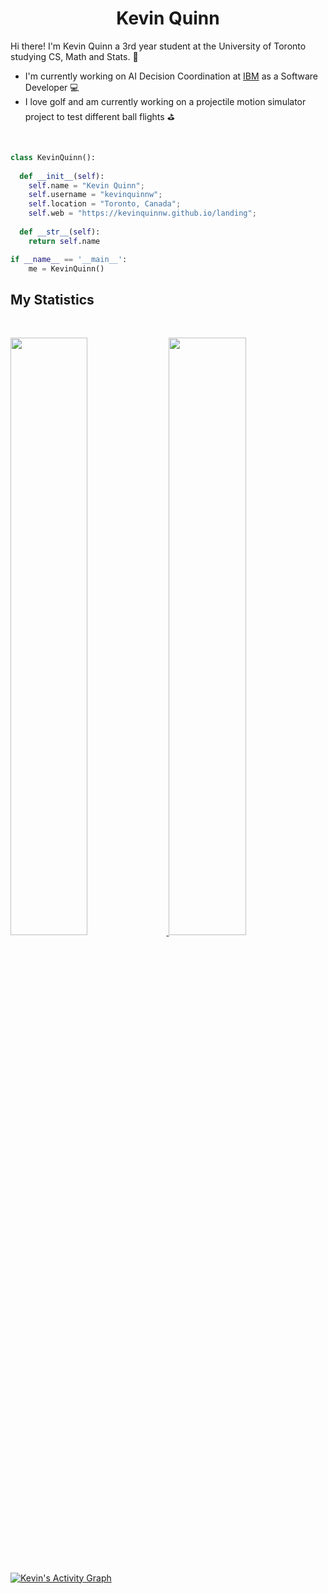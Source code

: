 <h1 align="center">
  <b>Kevin Quinn</b>
</h1>

Hi there! I'm Kevin Quinn a 3rd year student at the University of Toronto studying CS, Math and Stats. :school_satchel:
- I'm currently working on AI Decision Coordination at <a href="https://www.ibm.com/ca-en">IBM</a> as a Software Developer :computer:
- I love golf and am currently working on a projectile motion simulator project to test different ball flights :golf:
<br>

```python
class KevinQuinn():
    
  def __init__(self):
    self.name = "Kevin Quinn";
    self.username = "kevinquinnw";
    self.location = "Toronto, Canada";
    self.web = "https://kevinquinnw.github.io/landing";
  
  def __str__(self):
    return self.name

if __name__ == '__main__':
    me = KevinQuinn()
```

## My Statistics

<br/>
<p align="left">
  <a href="https://kevinquinnw.github.io/landing">
  <img width="49.5%" src="https://github-readme-stats.vercel.app/api?username=kevinquinnw&show_icons=true&theme=tokyonight&hide_border=true" />
    <img width="49.5%" src="https://github-readme-streak-stats.herokuapp.com/?user=kevinquinnw&theme=tokyonight&hide_border=true" />
  </a>
</p>
<br>

[![Kevin's Activity Graph](https://activity-graph.herokuapp.com/graph?username=kevinquinnw&custom_title=Kevin%20Quinn's%20Contribution%20Graph&theme=tokyonight&bg_color=282828&hide_border=true&line=d1a01f&point=c58545)](https://kevinquinnw.github.io/landing)
